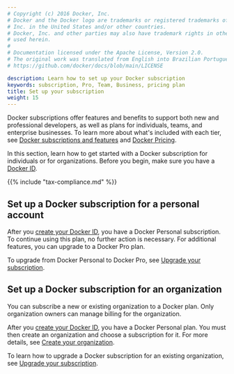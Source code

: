 ```yaml
---
# Copyright (c) 2016 Docker, Inc.
# Docker and the Docker logo are trademarks or registered trademarks of Docker,
# Inc. in the United States and/or other countries.
# Docker, Inc. and other parties may also have trademark rights in other terms
# used herein.
#
# Documentation licensed under the Apache License, Version 2.0.
# The original work was translated from English into Brazilian Portuguese.
# https://github.com/docker/docs/blob/main/LICENSE

description: Learn how to set up your Docker subscription
keywords: subscription, Pro, Team, Business, pricing plan
title: Set up your subscription
weight: 15
---
```

Docker subscriptions offer features and benefits to support both new and professional developers, as well as plans for individuals, teams, and enterprise businesses. To learn more about what's included with each tier, see [Docker subscriptions and features](./details.md) and [Docker Pricing](https://www.docker.com/pricing/).

In this section, learn how to get started with a Docker subscription for individuals or for organizations. Before you begin, make sure you have a [Docker ID](../accounts/create-account.md).

{{% include "tax-compliance.md" %}}

## Set up a Docker subscription for a personal account

After you [create your Docker ID](../accounts/create-account.md), you have a Docker Personal subscription. To continue using this plan, no further action is necessary. For additional features, you can upgrade to a Docker Pro plan.

To upgrade from Docker Personal to Docker Pro, see [Upgrade your subscription](./change.md#upgrade-your-subscription).

## Set up a Docker subscription for an organization

You can subscribe a new or existing organization to a Docker plan. Only organization owners can manage billing for the organization.

After you [create your Docker ID](../accounts/create-account.md), you have a Docker Personal plan. You must then create an organization and choose a subscription for it. For more details, see [Create your organization](../admin/organization/orgs.md).

To learn how to upgrade a Docker subscription for an existing organization, see [Upgrade your subscription](./change.md#upgrade-your-subscription).
